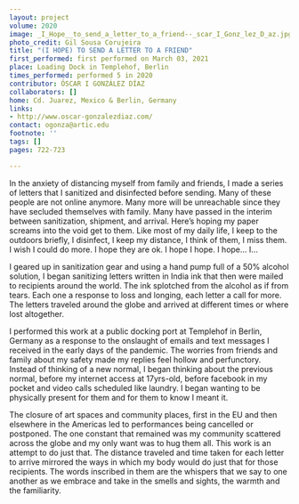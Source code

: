 ```yaml
---
layout: project
volume: 2020
image: _I_Hope__to_send_a_letter_to_a_friend--_scar_I_Gonz_lez_D_az.jpg
photo_credit: Gil Sousa Corujeira
title: "(I HOPE) TO SEND A LETTER TO A FRIEND"
first_performed: first performed on March 03, 2021
place: Loading Dock in Templehof, Berlin
times_performed: performed 5 in 2020
contributor: ÓSCAR I GONZÁLEZ DÍAZ
collaborators: []
home: Cd. Juarez, Mexico & Berlin, Germany
links:
- http://www.oscar-gonzalezdiaz.com/
contact: ogonza@artic.edu
footnote: ''
tags: []
pages: 722-723

---
```



In the anxiety of distancing myself from family and friends, I made a series of letters that I sanitized and disinfected before sending. Many of these people are not online anymore. Many more will be unreachable since they have secluded themselves with family. Many have passed in the interim between sanitization, shipment, and arrival. 
Here’s hoping my paper screams into the void get to them. 
Like most of my daily life, I keep to the outdoors briefly, I disinfect, I keep my distance, I think of them, I miss them. I wish I could do more. I hope they are ok. I hope I hope. I hope… I...


I geared up in sanitization gear and using a hand pump full of a 50% alcohol solution, I began sanitizing letters written in India ink that then were mailed to recipients around the world. The ink splotched from the alcohol as if from tears. Each one a response to loss and longing, each letter a call for more.  The letters traveled around the globe and arrived at different times or where lost altogether. 


I performed this work at a public docking port at Templehof in Berlin, Germany as a response to the onslaught of emails and text messages I received in the early days of the pandemic. The worries from friends and family about my safety made my replies feel hollow and perfunctory. Instead of thinking of a new normal, I began thinking about the previous normal, before my internet access at 17yrs-old, before facebook in my pocket and video calls scheduled like laundry. I began wanting to be physically present for them and for them to know I meant it. 

The closure of art spaces and community places, first in the EU and then elsewhere in the Americas led to performances being cancelled or postponed. The one constant that remained was my community scattered across the globe and my only want was to hug them all.  This work is an attempt to do just that. The distance traveled and time taken for each letter to arrive mirrored the ways in which my body would do just that for those recipients. The words inscribed in them are the whispers that we say to one another as we embrace and take in the smells and sights, the warmth and the familiarity.

